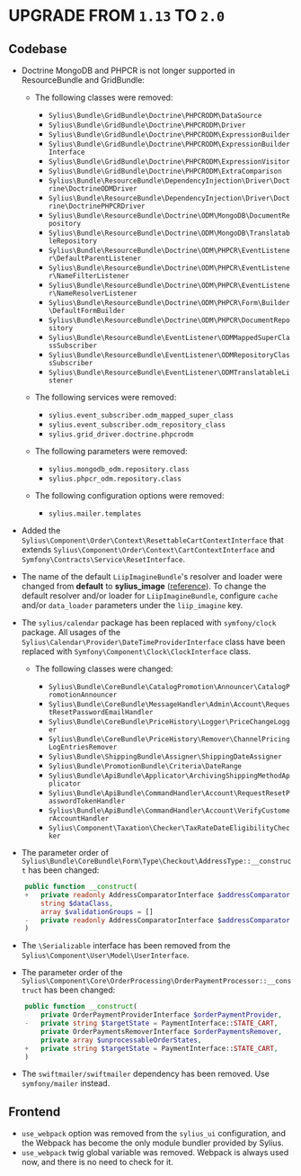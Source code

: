 # UPGRADE FROM `1.13` TO `2.0`

## Codebase

* Doctrine MongoDB and PHPCR is not longer supported in ResourceBundle and GridBundle:
    
    * The following classes were removed:

        * `Sylius\Bundle\GridBundle\Doctrine\PHPCRODM\DataSource`
        * `Sylius\Bundle\GridBundle\Doctrine\PHPCRODM\Driver`
        * `Sylius\Bundle\GridBundle\Doctrine\PHPCRODM\ExpressionBuilder`
        * `Sylius\Bundle\GridBundle\Doctrine\PHPCRODM\ExpressionBuilderInterface`
        * `Sylius\Bundle\GridBundle\Doctrine\PHPCRODM\ExpressionVisitor`
        * `Sylius\Bundle\GridBundle\Doctrine\PHPCRODM\ExtraComparison`
        * `Sylius\Bundle\ResourceBundle\DependencyInjection\Driver\Doctrine\DoctrineODMDriver`
        * `Sylius\Bundle\ResourceBundle\DependencyInjection\Driver\Doctrine\DoctrinePHPCRDriver`
        * `Sylius\Bundle\ResourceBundle\Doctrine\ODM\MongoDB\DocumentRepository`
        * `Sylius\Bundle\ResourceBundle\Doctrine\ODM\MongoDB\TranslatableRepository`
        * `Sylius\Bundle\ResourceBundle\Doctrine\ODM\PHPCR\EventListener\DefaultParentListener`
        * `Sylius\Bundle\ResourceBundle\Doctrine\ODM\PHPCR\EventListener\NameFilterListener`
        * `Sylius\Bundle\ResourceBundle\Doctrine\ODM\PHPCR\EventListener\NameResolverListener`
        * `Sylius\Bundle\ResourceBundle\Doctrine\ODM\PHPCR\Form\Builder\DefaultFormBuilder`
        * `Sylius\Bundle\ResourceBundle\Doctrine\ODM\PHPCR\DocumentRepository`
        * `Sylius\Bundle\ResourceBundle\EventListener\ODMMappedSuperClassSubscriber`
        * `Sylius\Bundle\ResourceBundle\EventListener\ODMRepositoryClassSubscriber`
        * `Sylius\Bundle\ResourceBundle\EventListener\ODMTranslatableListener`

    * The following services were removed:
    
        * `sylius.event_subscriber.odm_mapped_super_class`
        * `sylius.event_subscriber.odm_repository_class`
        * `sylius.grid_driver.doctrine.phpcrodm`
        
    * The following parameters were removed:
    
        * `sylius.mongodb_odm.repository.class`
        * `sylius.phpcr_odm.repository.class`

    * The following configuration options were removed:

        * `sylius.mailer.templates`

* Added the `Sylius\Component\Order\Context\ResettableCartContextInterface` that extends `Sylius\Component\Order\Context\CartContextInterface` and `Symfony\Contracts\Service\ResetInterface`.

*  The name of the default `LiipImagineBundle`'s resolver and loader were changed from **default** to **sylius_image** ([reference](https://github.com/Sylius/Sylius/pull/12543)). 
   To change the default resolver and/or loader for `LiipImagineBundle`, configure `cache` and/or `data_loader` parameters under the `liip_imagine` key.

* The `sylius/calendar` package has been replaced with `symfony/clock` package. All usages of the `Sylius\Calendar\Provider\DateTimeProviderInterface` class
    have been replaced with `Symfony\Component\Clock\ClockInterface` class.

  * The following classes were changed:

    * `Sylius\Bundle\CoreBundle\CatalogPromotion\Announcer\CatalogPromotionAnnouncer`
    * `Sylius\Bundle\CoreBundle\MessageHandler\Admin\Account\RequestResetPasswordEmailHandler`
    * `Sylius\Bundle\CoreBundle\PriceHistory\Logger\PriceChangeLogger`
    * `Sylius\Bundle\CoreBundle\PriceHistory\Remover\ChannelPricingLogEntriesRemover`
    * `Sylius\Bundle\ShippingBundle\Assigner\ShippingDateAssigner`
    * `Sylius\Bundle\PromotionBundle\Criteria\DateRange`
    * `Sylius\Bundle\ApiBundle\Applicator\ArchivingShippingMethodApplicator`
    * `Sylius\Bundle\ApiBundle\CommandHandler\Account\RequestResetPasswordTokenHandler`
    * `Sylius\Bundle\ApiBundle\CommandHandler\Account\VerifyCustomerAccountHandler`
    * `Sylius\Component\Taxation\Checker\TaxRateDateEligibilityChecker`

* The parameter order of `Sylius\Bundle\CoreBundle\Form\Type\Checkout\AddressType::__construct` has been changed:
```php
    public function __construct(
    +   private readonly AddressComparatorInterface $addressComparator,
        string $dataClass,
        array $validationGroups = []
    -   private readonly AddressComparatorInterface $addressComparator = null,
    )
```

* The `\Serializable` interface has been removed from the `Sylius\Component\User\Model\UserInterface`.

* The parameter order of the `Sylius\Component\Core\OrderProcessing\OrderPaymentProcessor::__construct` has been changed:
```php
    public function __construct(
        private OrderPaymentProviderInterface $orderPaymentProvider,
    -   private string $targetState = PaymentInterface::STATE_CART,
        private OrderPaymentsRemoverInterface $orderPaymentsRemover,
        private array $unprocessableOrderStates,
    +   private string $targetState = PaymentInterface::STATE_CART,
    )
```

* The `swiftmailer/swiftmailer` dependency has been removed. Use `symfony/mailer` instead.

## Frontend

* `use_webpack` option was removed from the `sylius_ui` configuration, and the Webpack has become the only module bundler provided by Sylius.
* `use_webpack` twig global variable was removed. Webpack is always used now, and there is no need to check for it.
